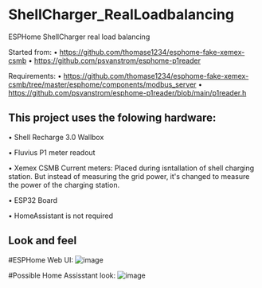# ShellCharger_RealLoadbalancing
ESPHome ShellCharger real load balancing

Started from:
• https://github.com/thomase1234/esphome-fake-xemex-csmb
• https://github.com/psvanstrom/esphome-p1reader

Requirements:
• https://github.com/thomase1234/esphome-fake-xemex-csmb/tree/master/esphome/components/modbus_server
• https://github.com/psvanstrom/esphome-p1reader/blob/main/p1reader.h

## This project uses the folowing hardware:
• Shell Recharge 3.0 Wallbox

• Fluvius P1 meter readout

• Xemex CSMB Current meters:
  Placed during isntallation of shell charging station. But instead of measuring the grid power, it's changed to measure the power of the charging station.
  
• ESP32 Board

• HomeAssistant is not required

## Look and feel
#ESPHome Web UI:
![image](https://github.com/user-attachments/assets/3a5dff7e-979f-4859-bc48-2cd6586a3635)

#Possible Home Assisstant look:
![image](https://github.com/user-attachments/assets/afe42353-7364-4ff3-af50-cf3036fdb0a0)


